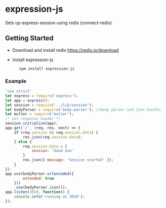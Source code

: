 # expression-js
Sets up express-session using redis (connect-redis)

## Getting Started
- Download and install redis https://redis.io/download
- Install expression-js
 
         npm install expression-js

### Example
```javascript
'use strict'
let express = require('express');
let app = express();
let session = require('../lib/session');
let bodyParser = require('body-parser'); //body parser and json handler
let multer = require('multer');
/* set response header */
session.initialize(app);
app.get('/', (req, res, next) => {
    if (req.session && req.session.data) {
        res.json(req.session.data);
    } else {
        req.session.data = {
            session: 'Good one'
        }
        res.json({ message: 'Session started' });
    }
});
app.use(bodyParser.urlencoded({
        extended: true
    }))
    .use(bodyParser.json());
app.listen(3010, function() {
    console.info('running at 3010');
});